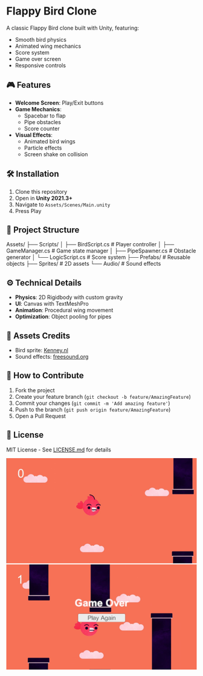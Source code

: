 # Flappy Bird Clone

A classic Flappy Bird clone built with Unity, featuring:
- Smooth bird physics
- Animated wing mechanics
- Score system
- Game over screen
- Responsive controls

## 🎮 Features
- **Welcome Screen**: Play/Exit buttons
- **Game Mechanics**:
  - Spacebar to flap
  - Pipe obstacles
  - Score counter
- **Visual Effects**:
  - Animated bird wings
  - Particle effects
  - Screen shake on collision

## 🛠️ Installation
1. Clone this repository
2. Open in **Unity 2021.3+**
3. Navigate to `Assets/Scenes/Main.unity`
4. Press Play

## 📂 Project Structure
Assets/
├── Scripts/
│ ├── BirdScript.cs # Player controller
│ ├── GameManager.cs # Game state manager
│ ├── PipeSpawner.cs # Obstacle generator
│ └── LogicScript.cs # Score system
├── Prefabs/ # Reusable objects
├── Sprites/ # 2D assets
└── Audio/ # Sound effects


## ⚙️ Technical Details
- **Physics**: 2D Rigidbody with custom gravity
- **UI**: Canvas with TextMeshPro
- **Animation**: Procedural wing movement
- **Optimization**: Object pooling for pipes

## 🎨 Assets Credits
- Bird sprite: [Kenney.nl](https://kenney.nl)
- Sound effects: [freesound.org](https://freesound.org)

## 🤝 How to Contribute
1. Fork the project
2. Create your feature branch (`git checkout -b feature/AmazingFeature`)
3. Commit your changes (`git commit -m 'Add amazing feature'`)
4. Push to the branch (`git push origin feature/AmazingFeature`)
5. Open a Pull Request

## 📜 License
MIT License - See [LICENSE.md](/LICENSE.md) for details

![Game Screenshot](FlappyBird1.jpg) <!-- Add your screenshot path -->
![Game Screenshot](FlappyBird2.jpg) <!-- Add your screenshot path -->

